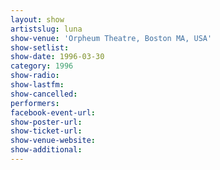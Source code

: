 ```yaml
---
layout: show
artistslug: luna
show-venue: 'Orpheum Theatre, Boston MA, USA'
show-setlist: 
show-date: 1996-03-30
category: 1996
show-radio: 
show-lastfm: 
show-cancelled: 
performers: 
facebook-event-url: 
show-poster-url: 
show-ticket-url: 
show-venue-website: 
show-additional: 
---
```



